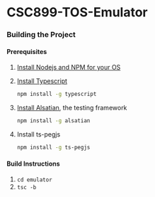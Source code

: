 # CSC899-TOS-Emulator

### Building the Project

#### Prerequisites

1. [Install Nodejs and NPM for your OS](https://docs.npmjs.com/downloading-and-installing-node-js-and-npm)
2. [Install Typescript](https://www.typescriptlang.org/)

   ```bash
   npm install -g typescript
   ```
3. [Install Alsatian](https://github.com/alsatian-test/alsatian/wiki/typescript-setup), the testing framework

   ```bash
   npm install -g alsatian
   ```
4. Install ts-pegjs

   ```bash
   npm install -g ts-pegjs
   ```

#### Build Instructions

1. `cd emulator`
2. `tsc -b`
